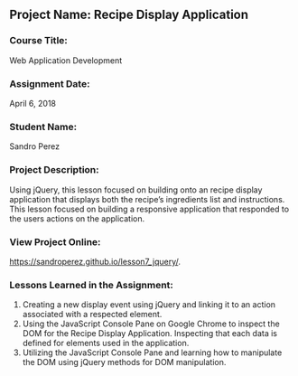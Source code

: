 ## Project Name:  Recipe Display Application

### Course Title:
Web Application Development

### Assignment Date:  
April 6, 2018

### Student Name:  
Sandro Perez

### Project Description:
Using jQuery, this lesson focused on building onto an recipe display application that displays both the recipe’s ingredients list and instructions. This lesson focused on building a responsive application that responded to the users actions on the application. 

### View Project Online:
https://sandroperez.github.io/lesson7_jquery/.

### Lessons Learned in the Assignment:
1. Creating a new display event using jQuery and linking it to an action associated with a respected element.
2. Using the JavaScript Console Pane on Google Chrome to inspect the DOM for the Recipe Display Application. Inspecting that each data is defined for elements used in the application. 
3. Utilizing the JavaScript Console Pane and learning how to manipulate the DOM using jQuery methods for DOM manipulation.  

